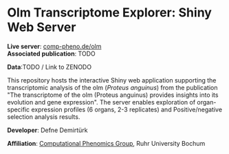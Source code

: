# Olm Transcriptome Explorer: Shiny Web Server 

**Live server**: [comp-pheno.de/olm](https://comp-pheno.de/olm)  
**Associated publication**: TODO

**Data**:TODO / Link to ZENODO

This repository hosts the interactive Shiny web application supporting the transcriptomic analysis of the olm (*Proteus anguinus*) from the publication "The transcriptome of the olm (Proteus anguinus) provides insights into its evolution and gene expression". The server enables exploration of organ-specific expression profiles (6 organs, 2-3 replicates) and Positive/negative selection analysis results.

**Developer**: Defne Demirtürk

**Affiliation**: [Computational Phenomics Group](http://www.comp-pheno.de), Ruhr University Bochum  


